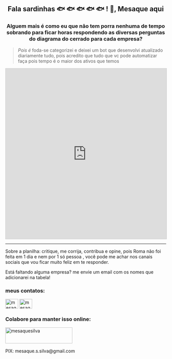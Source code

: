 <h2 align="center">Fala sardinhas 🐟 🐟 🐟 🐟 🐟 ! 👋, Mesaque aqui</h2>
<h3 align="center">Alguem mais é como eu que não tem porra nenhuma de tempo sobrando para ficar horas respondendo as diversas perguntas do diagrama do cerrado para cada empresa?</h3>

>*Pois é* foda-se categorizei e deixei um bot que desenvolvi atualizado diariamente tudo, pois acredito que tudo que vc pode automatizar faça pois tempo é o maior dos ativos que temos
 

<iframe class="airtable-embed" src="https://airtable.com/embed/shrWhzJ96Qnxt7mPt?backgroundColor=blue&viewControls=on" frameborder="0" onmousewheel="" width="100%" height="533" style="background: transparent; border: 1px solid #ccc;"></iframe>

---

Sobre a planilha: critique, me corrija, contribua e opine, pois Roma não foi feita em 1 dia e nem por 1 só pessoa , você pode me achar nos canais sociais que vou ficar muito feliz em te responder.

Está faltando alguma empresa? me envie um email com os nomes que adicionarei na tabela!

<h3 align="left">meus contatos:</h3>
<p align="left">
<a href="https://twitter.com/mesaquesoares" target="blank"><img align="center" src="https://raw.githubusercontent.com/rahuldkjain/github-profile-readme-generator/master/src/images/icons/Social/twitter.svg" alt="mesaquesoares" height="30" width="40" /></a>
<a href="https://linkedin.com/in/mesaquesilva" target="blank"><img align="center" src="https://raw.githubusercontent.com/rahuldkjain/github-profile-readme-generator/master/src/images/icons/Social/linked-in-alt.svg" alt="mesaquesilva" height="30" width="40" /></a>
</p>

<h3 align="left">Colabore para manter isso online:</h3>
<p><a href="https://www.buymeacoffee.com/mesaquesilva"> <img align="left" src="https://cdn.buymeacoffee.com/buttons/v2/default-yellow.png" height="50" width="210" alt="mesaquesilva" /></a></p><br><br><br>
<p>PIX: mesaque.s.silva@gmail.com</p><br><br>

